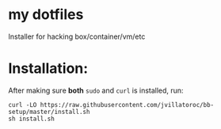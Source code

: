 my dotfiles
====

Installer for hacking box/container/vm/etc

# Installation:

After making sure **both** `sudo` and `curl` is installed, run:

```
curl -LO https://raw.githubusercontent.com/jvillatoroc/bb-setup/master/install.sh
sh install.sh
```

